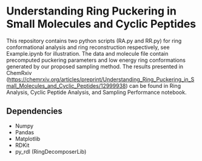 # Understanding Ring Puckering in Small Molecules and Cyclic Peptides

This repository contains two python scripts (RA.py and RR.py) for ring conformational analysis and ring reconstruction respectively, see Example.ipynb for illustration. The data and molecule file contain precomputed puckering parameters and low energy ring conformations generated by our proposed sampling method. The results presented in ChemRxiv (https://chemrxiv.org/articles/preprint/Understanding_Ring_Puckering_in_Small_Molecules_and_Cyclic_Peptides/12999938) can be found in Ring Analysis, Cyclic Peptide Analysis, and Sampling Performance notebook.

## Dependencies
- Numpy  
- Pandas
- Matplotlib
- RDKit 
- py_rdl (RingDecomposerLib)
